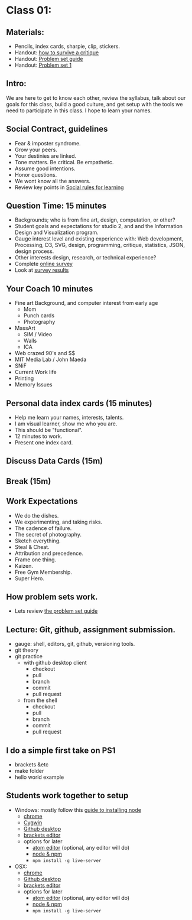 # Class 01:

## Materials:
* Pencils, index cards, sharpie, clip, stickers.
* Handout: [how to survive a critique](http://www.aiga.org/how-to-survive-a-critique/)
* Handout: [Problem set guide](../ps-guide.html)
* Handout: [Problem set 1](./ps01.html)

## Intro:
We are here to get to know each other, review the syllabus, talk about
our goals for this class, build a good culture, and get setup with the tools
we need to participate in this class. I hope to learn your names.

## Social Contract, guidelines
* Fear & imposter syndrome.
* Grow your peers.
* Your destinies are linked.
* Tone matters. Be critical. Be empathetic.
* Assume good intentions.
* Honor questions.
* We wont know all the answers.
* Review key points in [Social rules for learning](https://www.recurse.com/manual#sub-sec-social-rules)

## Question Time: 15 minutes
* Backgrounds; who is from fine art, design, computation, or other?
* Student goals and expectations for studio 2, and and the Information Design and Visualization program.
* Gauge interest level and existing experience with: Web development, Processing, D3, SVG, design, programming, critique, statistics, JSON, design process.
* Other interests design, research, or technical experience?
* Complete [online survey](https://docs.google.com/forms/d/1RvLaAHinst8UhbfZqr30kelJFN9M1W9uPuzJnMmhacg/viewform)
* Look at [survey results](survey.html)

## Your Coach 10 minutes
* Fine art Background, and computer interest from early age
  * Mom
  * Punch cards
  * Photography
* MassArt
  * SIM / Video
  * Walls
  * ICA
* Web crazed 90's and $$
* MIT Media Lab / John Maeda
* SNiF
* Current Work life
* Printing
* Memory Issues

## Personal data index cards (15 minutes)
* Help me learn your names, interests, talents.
* I am visual learner, show me who you are.
* This should be "functional".
* 12 minutes to work.
* Present one index card.

## Discuss Data Cards (15m)

## Break (15m)

## Work Expectations
* We do the dishes.
* We experimenting, and taking risks.
* The cadence of failure.
* The secret of photography.
* Sketch everything.
* Steal & Cheat.
* Attribution and precedence.
* Frame one thing.
* Kaizen.
* Free Gym Membership.
* Super Hero.

## How problem sets work.
* Lets review [the problem set guide](../ps-guide.html)

## Lecture: Git, github, assignment submission.
* gauge: shell, editors, git, github, versioning tools.
* git theory
* git practice
  * with github desktop client
    * checkout
    * pull
    * branch
    * commit
    * pull request
  * from the shell
    * checkout
    * pull
    * branch
    * commit
    * pull request

## I do a simple first take on PS1
* brackets &etc
* make folder
* hello world example

## Students work together to setup
* Windows: mostly follow this [guide to installing node](http://blog.teamtreehouse.com/install-node-js-npm-windows)
    * [chrome](https://www.google.com/chrome/browser/desktop/)
    * [Cygwin](https://www.cygwin.com/)
    * [Github desktop](https://windows.github.com/)
    * [brackets editor](http://brackets.io/)
    * options for later
      * [atom editor](https://atom.io/) (optional, any editor will do)
      * [node & npm](https://nodejs.org/en/)
      * `npm install -g live-server`
* OSX:
    * [chrome](https://www.google.com/chrome/browser/desktop/)
    * [Github desktop](https://desktop.github.com/)
    * [brackets editor](http://brackets.io/)
    * options for later
      * [atom editor](https://atom.io/) (optional, any editor will do)
      * [node & npm](https://nodejs.org/en/)
      * `npm install -g live-server`
